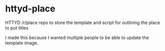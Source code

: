 # httyd-place
HTTYD /r/place repo to store the template and script for outlining the place to put titles

I made this because I wanted multiple people to be able to update the template image.
